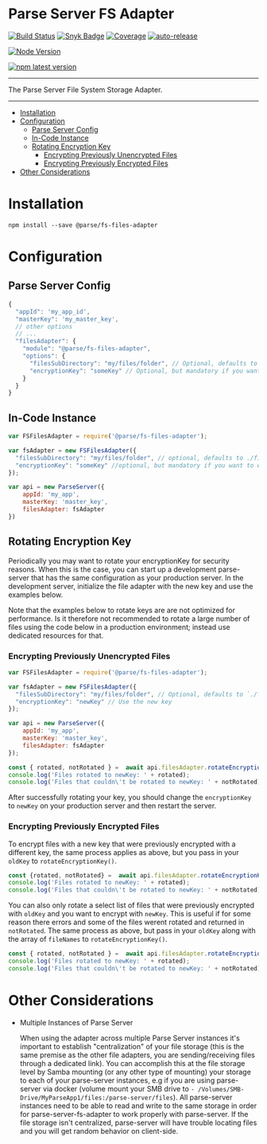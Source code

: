 # Parse Server FS Adapter <!-- omit in toc -->

[![Build Status](https://github.com/parse-community/parse-server-fs-adapter/workflows/ci/badge.svg?branch=main)](https://github.com/parse-community/parse-server-fs-adapter/actions?query=workflow%3Aci+branch%3Amain)
[![Snyk Badge](https://snyk.io/test/github/parse-community/parse-server-fs-adapter/badge.svg)](https://snyk.io/test/github/parse-community/parse-server-fs-adapter)
[![Coverage](https://img.shields.io/codecov/c/github/parse-community/parse-server-fs-adapter/main.svg)](https://codecov.io/github/parse-community/parse-server-fs-adapter?branch=main)
[![auto-release](https://img.shields.io/badge/%F0%9F%9A%80-auto--release-9e34eb.svg)](https://github.com/parse-community/parse-server-fs-adapter/releases)

[![Node Version](https://img.shields.io/badge/nodejs-18,_20-green.svg?logo=node.js&style=flat)](https://nodejs.org)

[![npm latest version](https://img.shields.io/npm/v/@parse/fs-files-adapter.svg)](https://www.npmjs.com/package/@parse/fs-files-adapter)

---

The Parse Server File System Storage Adapter.

---

- [Installation](#installation)
- [Configuration](#configuration)
  - [Parse Server Config](#parse-server-config)
  - [In-Code Instance](#in-code-instance)
  - [Rotating Encryption Key](#rotating-encryption-key)
    - [Encrypting Previously Unencrypted Files](#encrypting-previously-unencrypted-files)
    - [Encrypting Previously Encrypted Files](#encrypting-previously-encrypted-files)
- [Other Considerations](#other-considerations)

# Installation

`npm install --save @parse/fs-files-adapter`

# Configuration

## Parse Server Config

```javascript
{
  "appId": 'my_app_id',
  "masterKey": 'my_master_key',
  // other options
  // ...
  "filesAdapter": {
    "module": "@parse/fs-files-adapter",
    "options": {
      "filesSubDirectory": "my/files/folder", // Optional, defaults to `./files`
      "encryptionKey": "someKey" // Optional, but mandatory if you want to encrypt files
    } 
  }
}
```

## In-Code Instance

```javascript
var FSFilesAdapter = require('@parse/fs-files-adapter');

var fsAdapter = new FSFilesAdapter({
  "filesSubDirectory": "my/files/folder", // optional, defaults to ./files
  "encryptionKey": "someKey" //optional, but mandatory if you want to encrypt files
});

var api = new ParseServer({
	appId: 'my_app',
	masterKey: 'master_key',
	filesAdapter: fsAdapter
})
```

## Rotating Encryption Key

Periodically you may want to rotate your encryptionKey for security reasons. When this is the case, you can start up a development parse-server that has the same configuration as your production server. In the development server, initialize the file adapter with the new key and use the examples below.

Note that the examples below to rotate keys are are not optimized for performance. Is it therefore not recommended to rotate a large number of files using the code below in a production environment; instead use dedicated resources for that.

### Encrypting Previously Unencrypted Files

```javascript
var FSFilesAdapter = require('@parse/fs-files-adapter');

var fsAdapter = new FSFilesAdapter({
  "filesSubDirectory": "my/files/folder", // Optional, defaults to `./files`
  "encryptionKey": "newKey" // Use the new key
});

var api = new ParseServer({
	appId: 'my_app',
	masterKey: 'master_key',
	filesAdapter: fsAdapter
});

const { rotated, notRotated } =  await api.filesAdapter.rotateEncryptionKey();
console.log('Files rotated to newKey: ' + rotated);
console.log('Files that couldn\'t be rotated to newKey: ' + notRotated);
```

After successfully rotating your key, you should change the `encryptionKey` to `newKey` on your production server and then restart the server.


### Encrypting Previously Encrypted Files

To encrypt files with a new key that were previously encrypted with a different key, the same process applies as above, but you pass in your `oldKey` to `rotateEncryptionKey()`.

```javascript
const {rotated, notRotated} =  await api.filesAdapter.rotateEncryptionKey({oldKey: oldKey});
console.log('Files rotated to newKey: ' + rotated);
console.log('Files that couldn\'t be rotated to newKey: ' + notRotated);
```

You can also only rotate a select list of files that were previously encrypted with `oldKey` and you want to encrypt with `newKey`. This is useful if for some reason there errors and some of the files werent rotated and returned in `notRotated`. The same process as above, but pass in your `oldKey` along with the array of `fileNames` to `rotateEncryptionKey()`.

```javascript
const { rotated, notRotated } =  await api.filesAdapter.rotateEncryptionKey({ oldKey: oldKey, fileNames: ["fileName1.png","fileName2.png"] });
console.log('Files rotated to newKey: ' + rotated);
console.log('Files that couldn\'t be rotated to newKey: ' + notRotated);
```

# Other Considerations

- Multiple Instances of Parse Server

  When using the adapter across multiple Parse Server instances it's important to establish "centralization" of your file storage (this is the same premise as the other file adapters, you are sending/receiving files through a dedicated link). You can accomplish this at the file storage level by Samba mounting (or any other type of mounting) your storage to each of your parse-server instances, e.g if you are using parse-server via docker (volume mount your SMB drive to `- /Volumes/SMB-Drive/MyParseApp1/files:/parse-server/files`). All parse-server instances need to be able to read and write to the same storage in order for parse-server-fs-adapter to work properly with parse-server. If the file storage isn't centralized, parse-server will have trouble locating files and you will get random behavior on client-side.